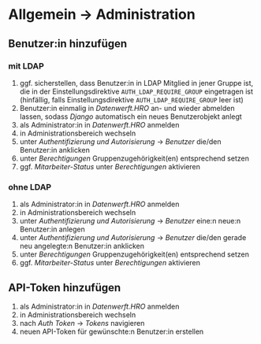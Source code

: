 # Allgemein → Administration

## Benutzer:in hinzufügen

### mit LDAP

1.  ggf. sicherstellen, dass Benutzer:in in LDAP Mitglied in jener Gruppe 
    ist, die in der Einstellungsdirektive `AUTH_LDAP_REQUIRE_GROUP` eingetragen ist
    (hinfällig, falls Einstellungsdirektive `AUTH_LDAP_REQUIRE_GROUP` leer ist)
2.  Benutzer:in einmalig in *Datenwerft.HRO* an- und wieder abmelden
    lassen, sodass *Django* automatisch ein neues Benutzerobjekt anlegt
3.  als Administrator:in in *Datenwerft.HRO* anmelden
4.  in Administrationsbereich wechseln
5.  unter *Authentifizierung und Autorisierung* → *Benutzer* die/den
    Benutzer:in anklicken
6.  unter *Berechtigungen* Gruppenzugehörigkeit(en) entsprechend setzen
7.  ggf. *Mitarbeiter-Status* unter *Berechtigungen* aktivieren

### ohne LDAP

1.  als Administrator:in in *Datenwerft.HRO* anmelden
2.  in Administrationsbereich wechseln
3.  unter *Authentifizierung und Autorisierung* → *Benutzer* eine:n neue:n
    Benutzer:in anlegen
4.  unter *Authentifizierung und Autorisierung* → *Benutzer* die/den gerade
    neu angelegte:n Benutzer:in anklicken
5.  unter *Berechtigungen* Gruppenzugehörigkeit(en) entsprechend setzen
6.  ggf. *Mitarbeiter-Status* unter *Berechtigungen* aktivieren

## API-Token hinzufügen

1.  als Administrator:in in *Datenwerft.HRO* anmelden
2.  in Administrationsbereich wechseln
3.  nach *Auth Token* → *Tokens* navigieren
4.  neuen API-Token für gewünschte:n Benutzer:in erstellen

